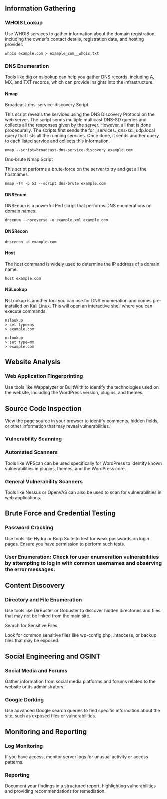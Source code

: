 ## Information Gathering

### WHOIS Lookup

Use WHOIS services to gather information about the domain registration, including the owner's contact details, registration date, and hosting provider.

```
whois example.com > example_com__whois.txt
```

### DNS Enumeration

Tools like dig or nslookup can help you gather DNS records, including A, MX, and TXT records, which can provide insights into the infrastructure.

#### Nmap

Broadcast-dns-service-discovery Script

This script reveals the services using the DNS Discovery Protocol on the web server. The script sends multiple multicast DNS-SD queries and collects all the responses given by the server. However, all that is done procedurally. The scripts first sends the for _services._dns-sd._udp.local query that lists all the running services. Once done, it sends another query to each listed service and collects this information.

```
nmap --script=broadcast-dns-service-discovery example.com
```

Dns-brute Nmap Script

This script performs a brute-force on the server to try and get all the hostnames.

```
nmap -T4 -p 53 --script dns-brute example.com
```

#### DNSEnum

DNSEnum is a powerful Perl script that performs DNS enumerations on domain names.

```
dnsenum --noreverse -o example.xml example.com
```

#### DNSRecon

```
dnsrecon -d example.com
```

#### Host

The host command is widely used to determine the IP address of a domain name. 

```
host example.com
```

#### NSLookup

NsLookup is another tool you can use for DNS enumeration and comes pre-installed on Kali Linux. This will open an interactive shell where you can execute commands.

```
nslookup
> set type=ns
> example.com
```

```
nslookup
> set type=mx
> example.com
```

## Website Analysis

### Web Application Fingerprinting

Use tools like Wappalyzer or BuiltWith to identify the technologies used on the website, including the WordPress version, plugins, and themes.

## Source Code Inspection

View the page source in your browser to identify comments, hidden fields, or other information that may reveal vulnerabilities.

### Vulnerability Scanning

### Automated Scanners

Tools like WPScan can be used specifically for WordPress to identify known vulnerabilities in plugins, themes, and the WordPress core.

### General Vulnerability Scanners

Tools like Nessus or OpenVAS can also be used to scan for vulnerabilities in web applications.

## Brute Force and Credential Testing

### Password Cracking

Use tools like Hydra or Burp Suite to test for weak passwords on login pages. Ensure you have permission to perform such tests.

### User Enumeration: Check for user enumeration vulnerabilities by attempting to log in with common usernames and observing the error messages.

## Content Discovery

### Directory and File Enumeration

Use tools like DirBuster or Gobuster to discover hidden directories and files that may not be linked from the main site.

Search for Sensitive Files

Look for common sensitive files like wp-config.php, .htaccess, or backup files that may be exposed.

## Social Engineering and OSINT

### Social Media and Forums

Gather information from social media platforms and forums related to the website or its administrators.

### Google Dorking

Use advanced Google search queries to find specific information about the site, such as exposed files or vulnerabilities.

## Monitoring and Reporting

### Log Monitoring

If you have access, monitor server logs for unusual activity or access patterns.

### Reporting

Document your findings in a structured report, highlighting vulnerabilities and providing recommendations for remediation.
